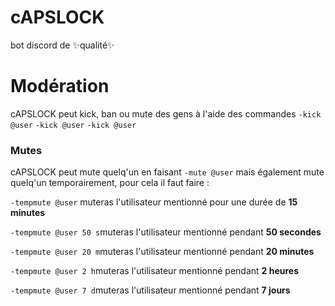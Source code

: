 # cAPSLOCK
bot discord de ✨qualité✨

# Modération
cAPSLOCK peut kick, ban ou mute des gens à l'aide des commandes
`-kick @user`
`-kick @user`
`-kick @user`

### Mutes

cAPSLOCK peut mute quelq'un en faisant `-mute @user` mais également mute quelq'un temporairement, pour cela il faut faire :

`-tempmute @user` muteras l'utilisateur mentionné pour une durée de **15 minutes**

`-tempmute @user 50 s`muteras l'utilisateur mentionné pendant **50 secondes**

`-tempmute @user 20 m`muteras l'utilisateur mentionné pendant **20 minutes**

`-tempmute @user 2 h`muteras l'utilisateur mentionné pendant **2 heures**

`-tempmute @user 7 d`muteras l'utilisateur mentionné pendant **7 jours**

